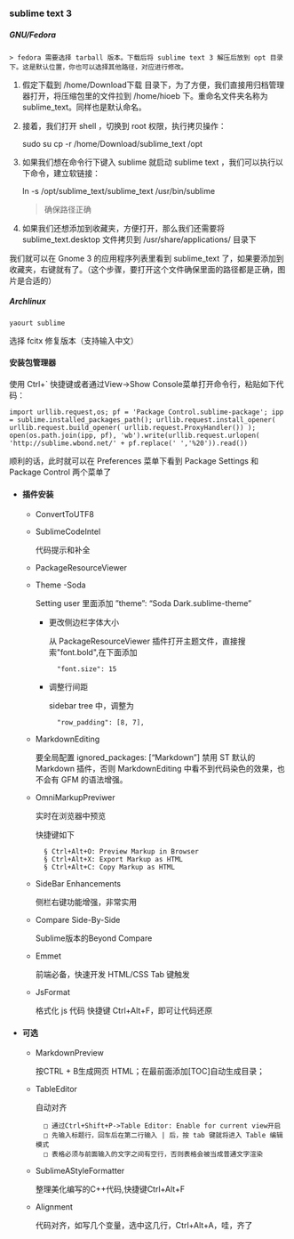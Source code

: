 ### sublime text 3

##### GNU/Fedora

    > fedora 需要选择 tarball 版本。下载后将 sublime text 3 解压后放到 opt 目录下。这是默认位置，你也可以选择其他路径，对应进行修改。

1. 假定下载到 /home/Download下载 目录下，为了方便，我们直接用归档管理器打开，将压缩包里的文件拉到 /home/hioeb 下。重命名文件夹名称为 sublime_text。同样也是默认命名。
        
1. 接着，我们打开 shell ，切换到 root 权限，执行拷贝操作：
        
    sudo su
    cp -r /home/Download/sublime_text /opt

1. 如果我们想在命令行下键入 sublime 就启动 sublime text ，我们可以执行以下命令，建立软链接：

    ln -s /opt/sublime_text/sublime_text /usr/bin/sublime
    > 确保路径正确

1. 如果我们还想添加到收藏夹，方便打开，那么我们还需要将 sublime_text.desktop 文件拷贝到 /usr/share/applications/ 目录下

我们就可以在 Gnome 3 的应用程序列表里看到 sublime_text 了，如果要添加到收藏夹，右键就有了。（这个步骤，要打开这个文件确保里面的路径都是正确，图片是合适的）

##### Archlinux

    yaourt sublime

选择 fcitx 修复版本（支持输入中文） 

#### 安装包管理器

使用 Ctrl+` 快捷键或者通过View->Show Console菜单打开命令行，粘贴如下代码：

    import urllib.request,os; pf = 'Package Control.sublime-package'; ipp = sublime.installed_packages_path(); urllib.request.install_opener( urllib.request.build_opener( urllib.request.ProxyHandler()) ); open(os.path.join(ipp, pf), 'wb').write(urllib.request.urlopen( 'http://sublime.wbond.net/' + pf.replace(' ','%20')).read())

顺利的话，此时就可以在 Preferences 菜单下看到 Package Settings 和 Package Control 两个菜单了
    
- ####  插件安装

    + ConvertToUTF8
    
    + SublimeCodeIntel
    
        代码提示和补全
    
    + PackageResourceViewer
    
    + Theme -Soda

        Setting user 里面添加 ”theme”: “Soda Dark.sublime-theme”

        * 更改侧边栏字体大小

            从 PackageResourceViewer 插件打开主题文件，直接搜索"font.bold",在下面添加

                "font.size": 15

        * 调整行间距

            sidebar tree 中，调整为

                "row_padding": [8, 7],
    
    + MarkdownEditing

        要全局配置 ignored_packages: [“Markdown”] 禁用 ST 默认的 Markdown 插件，否则 MarkdownEditing 中看不到代码染色的效果，也不会有 GFM 的语法增强。
    
    + OmniMarkupPreviwer

        实时在浏览器中预览

        快捷键如下

            § Ctrl+Alt+O: Preview Markup in Browser
            § Ctrl+Alt+X: Export Markup as HTML
            § Ctrl+Alt+C: Copy Markup as HTML

    + SideBar Enhancements

        侧栏右键功能增强，非常实用
    
    + Compare Side-By-Side

        Sublime版本的Beyond Compare
    
    + Emmet

        前端必备，快速开发 HTML/CSS
            Tab 键触发
    
    + JsFormat

        格式化 js 代码
            快捷键 Ctrl+Alt+F，即可让代码还原

    
- #### 可选

    + MarkdownPreview

        按CTRL + B生成网页 HTML；在最前面添加[TOC]自动生成目录；
    
    + TableEditor

        自动对齐

            □ 通过Ctrl+Shift+P->Table Editor: Enable for current view开启
            □ 先输入标题行，回车后在第二行输入 | 后，按 tab 键就将进入 Table 编辑模式
            □ 表格必须与前面输入的文字之间有空行，否则表格会被当成普通文字渲染
    
    + SublimeAStyleFormatter

        整理美化编写的C++代码,快捷键Ctrl+Alt+F
    
    + Alignment

        代码对齐，如写几个变量，选中这几行，Ctrl+Alt+A，哇，齐了

